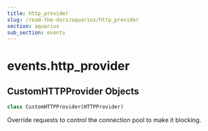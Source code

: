 ```yaml
---
title: http_provider
slug: /read-the-docs/aquarius/http_provider
section: aquarius
sub_section: events
---
```

<a name="events.http_provider"></a>
# events.http\_provider

<a name="events.http_provider.CustomHTTPProvider"></a>
## CustomHTTPProvider Objects

```python
class CustomHTTPProvider(HTTPProvider)
```

Override requests to control the connection pool to make it blocking.

